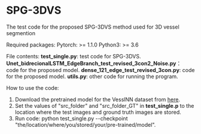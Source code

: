 # SPG-3DVS
The test code for the proposed SPG-3DVS method used for 3D vessel segmention

Required packages:
Pytorch: >= 1.1.0
Python3: >= 3.6

File contents:
**test_single.py**: test code for SPG-3DVS.
**Unet_bidrecionalLSTM_EdgeBranch_test_revised_3con2_Noise.py**： code for the proposed model.
**dense_121_edge_test_revised_3con.py**: code for the proposed model.
**utils.py**: other code for running the program.

How to use the code:
1. Download the pretrained model for the VesslNN dataset from [here](https://drive.google.com/file/d/1VzICZUf92pclEf0BCDDuCjJD68d_GnYe/view?usp=sharing).
2. Set the values of "src_folder" and "src_folder_GT" in **test_single.p** to the location where the test images and ground truth images are stored. 
3. Run code: python test_single.py --checkpoint "the/location/where/you/stored/your/pre-trained/model".


